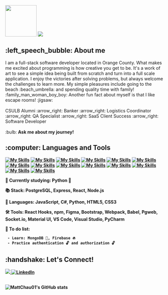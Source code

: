 <div>
  <img src="https://media.tenor.com/gSfixE9nP7EAAAAM/cat-type.gif" width="100">
  <img src="https://readme-typing-svg.herokuapp.com?font=Fira+Code&size=30&pause=1000&color=000000&width=500&height=45&lines=Hello+World!+I'm+Matthew!">
</div>

<h2> :left_speech_bubble: About me </h2>
I am a full-stack software developer located in Orange County. What makes me excited about programming is how creative you get to be. It's a work of art to see a simple idea being built from scratch and turn into a full scale application. I enjoy the victories after solving problems, but always welcome the challenges to learn more. My simple pleasures include going to the beach :beach_umbrella: and spending quality time with family! :family_man_woman_boy_boy: Another fun fact about myself is that I like escape rooms! :jigsaw:	
<br></br>
CSULB Alumni :arrow_right: Banker :arrow_right:	Logistics Coordinator :arrow_right:	QA Specialist :arrow_right:	SaaS Client Success :arrow_right: Software Developer
<br></br>
:bulb: <strong>Ask me about my journey!<strong>

<h2> :computer: Languages and Tools </h2>

<!-- [![My Skills](https://skillicons.dev/icons?i=py)](https://www.python.org/) -->

[![My Skills](https://skillicons.dev/icons?i=js)](https://www.javascript.com/)
[![My Skills](https://skillicons.dev/icons?i=cs)](https://learn.microsoft.com/en-us/dotnet/csharp/tour-of-csharp/)
[![My Skills](https://skillicons.dev/icons?i=react)](https://reactjs.org/)
[![My Skills](https://skillicons.dev/icons?i=html)](https://developer.mozilla.org/en-US/docs/Web/HTML)
[![My Skills](https://skillicons.dev/icons?i=css)](https://developer.mozilla.org/en-US/docs/Web/css)
[![My Skills](https://skillicons.dev/icons?i=nodejs)](https://nodejs.org/en/about/)
[![My Skills](https://skillicons.dev/icons?i=express)](https://expressjs.com/)
[![My Skills](https://skillicons.dev/icons?i=postgres)](https://www.postgresql.org/)
[![My Skills](https://skillicons.dev/icons?i=figma)](https://www.figma.com/about/)
[![My Skills](https://skillicons.dev/icons?i=bootstrap)](https://getbootstrap.com/)
[![My Skills](https://skillicons.dev/icons?i=webpack)](https://webpack.js.org/)
[![My Skills](https://skillicons.dev/icons?i=materialui	)](https://mui.com/)
[![My Skills](https://skillicons.dev/icons?i=vscode	)](https://code.visualstudio.com/)
[![My Skills](https://skillicons.dev/icons?i=visualstudio	)](https://visualstudio.microsoft.com/vs/community/)

:open_book: Currently studying: Python 🐍
    
:books: Stack: PostgreSQL, Express, React, Node.js

:memo: Languages: JavaScript, C#, Python, HTML5, CSS3
 
:hammer_and_wrench: Tools: React Hooks, npm, Figma, Bootstrap, Webpack, Babel, Pgweb, Socket.io, Material UI, VS Code, Visual Studio, PyCharm
  
:bookmark_tabs: To do list:

  <!-- - Learn: TypeScript 💻 -->

```
 - Learn: MongoDB 🍃, Firebase 🔥
 - Practice authentication 🔓 and authorization 🔓	
```

<h2> :handshake: Let's Connect!</h2>
<a href="https://www.linkedin.com/in/mattchau01/">
    <img src="https://img.shields.io/badge/linkedin-%230077B5.svg?&style=for-the-badge&logo=linkedin&logoColor=white" />
</a>
<a href="mailto:matthewwchau@gmail.com">
  <img alt="LinkedIn" src="https://img.shields.io/badge/Gmail-D14836?style=for-the-badge&logo=gmail&logoColor=white">
</a>
<br></br>

![MattChau01's GitHub stats](https://github-readme-stats.vercel.app/api?username=mattchau01&hide=stars&count_private=true&theme=tokyonight)

